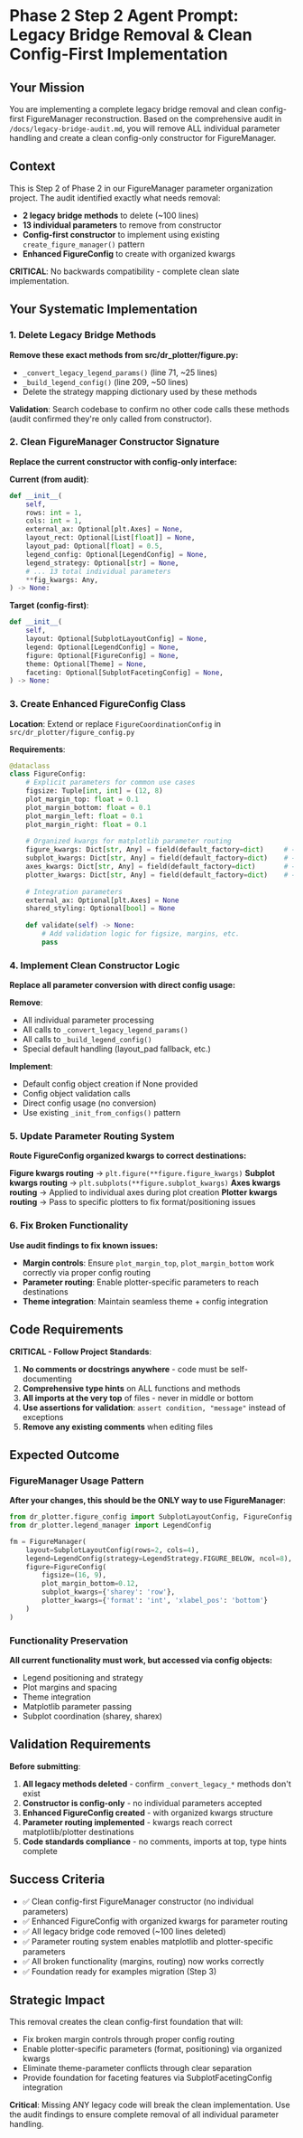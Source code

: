 # Phase 2 Step 2 Agent Prompt: Legacy Bridge Removal & Clean Config-First Implementation

## Your Mission
You are implementing a complete legacy bridge removal and clean config-first FigureManager reconstruction. Based on the comprehensive audit in `/docs/legacy-bridge-audit.md`, you will remove ALL individual parameter handling and create a clean config-only constructor for FigureManager.

## Context
This is Step 2 of Phase 2 in our FigureManager parameter organization project. The audit identified exactly what needs removal:
- **2 legacy bridge methods** to delete (~100 lines)
- **13 individual parameters** to remove from constructor
- **Config-first constructor** to implement using existing `create_figure_manager()` pattern
- **Enhanced FigureConfig** to create with organized kwargs

**CRITICAL**: No backwards compatibility - complete clean slate implementation.

## Your Systematic Implementation

### 1. Delete Legacy Bridge Methods
**Remove these exact methods from src/dr_plotter/figure.py:**
- `_convert_legacy_legend_params()` (line 71, ~25 lines)
- `_build_legend_config()` (line 209, ~50 lines)
- Delete the strategy mapping dictionary used by these methods

**Validation**: Search codebase to confirm no other code calls these methods (audit confirmed they're only called from constructor).

### 2. Clean FigureManager Constructor Signature  
**Replace the current constructor with config-only interface:**

**Current (from audit)**:
```python
def __init__(
    self,
    rows: int = 1,
    cols: int = 1, 
    external_ax: Optional[plt.Axes] = None,
    layout_rect: Optional[List[float]] = None,
    layout_pad: Optional[float] = 0.5,
    legend_config: Optional[LegendConfig] = None,
    legend_strategy: Optional[str] = None,
    # ... 13 total individual parameters
    **fig_kwargs: Any,
) -> None:
```

**Target (config-first)**:
```python
def __init__(
    self,
    layout: Optional[SubplotLayoutConfig] = None,
    legend: Optional[LegendConfig] = None,
    figure: Optional[FigureConfig] = None,
    theme: Optional[Theme] = None,
    faceting: Optional[SubplotFacetingConfig] = None,
) -> None:
```

### 3. Create Enhanced FigureConfig Class
**Location**: Extend or replace `FigureCoordinationConfig` in `src/dr_plotter/figure_config.py`

**Requirements**:
```python
@dataclass
class FigureConfig:
    # Explicit parameters for common use cases
    figsize: Tuple[int, int] = (12, 8)
    plot_margin_top: float = 0.1
    plot_margin_bottom: float = 0.1
    plot_margin_left: float = 0.1
    plot_margin_right: float = 0.1
    
    # Organized kwargs for matplotlib parameter routing
    figure_kwargs: Dict[str, Any] = field(default_factory=dict)     # → plt.figure()
    subplot_kwargs: Dict[str, Any] = field(default_factory=dict)    # → plt.subplots()
    axes_kwargs: Dict[str, Any] = field(default_factory=dict)       # → individual axes
    plotter_kwargs: Dict[str, Any] = field(default_factory=dict)    # → plotter-specific params
    
    # Integration parameters
    external_ax: Optional[plt.Axes] = None
    shared_styling: Optional[bool] = None
    
    def validate(self) -> None:
        # Add validation logic for figsize, margins, etc.
        pass
```

### 4. Implement Clean Constructor Logic
**Replace all parameter conversion with direct config usage:**

**Remove**:
- All individual parameter processing
- All calls to `_convert_legacy_legend_params()`
- All calls to `_build_legend_config()`
- Special default handling (layout_pad fallback, etc.)

**Implement**:
- Default config object creation if None provided
- Config object validation calls
- Direct config usage (no conversion)
- Use existing `_init_from_configs()` pattern

### 5. Update Parameter Routing System
**Route FigureConfig organized kwargs to correct destinations:**

**Figure kwargs routing** → `plt.figure(**figure.figure_kwargs)`
**Subplot kwargs routing** → `plt.subplots(**figure.subplot_kwargs)` 
**Axes kwargs routing** → Applied to individual axes during plot creation
**Plotter kwargs routing** → Pass to specific plotters to fix format/positioning issues

### 6. Fix Broken Functionality
**Use audit findings to fix known issues:**
- **Margin controls**: Ensure `plot_margin_top`, `plot_margin_bottom` work correctly via proper config routing
- **Parameter routing**: Enable plotter-specific parameters to reach destinations
- **Theme integration**: Maintain seamless theme + config integration

## Code Requirements

**CRITICAL - Follow Project Standards**:
1. **No comments or docstrings anywhere** - code must be self-documenting
2. **Comprehensive type hints** on ALL functions and methods
3. **All imports at the very top** of files - never in middle or bottom
4. **Use assertions for validation**: `assert condition, "message"` instead of exceptions
5. **Remove any existing comments** when editing files

## Expected Outcome

### FigureManager Usage Pattern
**After your changes, this should be the ONLY way to use FigureManager**:
```python
from dr_plotter.figure_config import SubplotLayoutConfig, FigureConfig
from dr_plotter.legend_manager import LegendConfig

fm = FigureManager(
    layout=SubplotLayoutConfig(rows=2, cols=4),
    legend=LegendConfig(strategy=LegendStrategy.FIGURE_BELOW, ncol=8),
    figure=FigureConfig(
        figsize=(16, 9),
        plot_margin_bottom=0.12,
        subplot_kwargs={'sharey': 'row'},
        plotter_kwargs={'format': 'int', 'xlabel_pos': 'bottom'}
    )
)
```

### Functionality Preservation
**All current functionality must work, but accessed via config objects:**
- Legend positioning and strategy
- Plot margins and spacing
- Theme integration
- Matplotlib parameter passing
- Subplot coordination (sharey, sharex)

## Validation Requirements

**Before submitting**:
1. **All legacy methods deleted** - confirm `_convert_legacy_*` methods don't exist
2. **Constructor is config-only** - no individual parameters accepted
3. **Enhanced FigureConfig created** - with organized kwargs structure
4. **Parameter routing implemented** - kwargs reach correct matplotlib/plotter destinations
5. **Code standards compliance** - no comments, imports at top, type hints complete

## Success Criteria
- ✅ Clean config-first FigureManager constructor (no individual parameters)
- ✅ Enhanced FigureConfig with organized kwargs for parameter routing
- ✅ All legacy bridge code removed (~100 lines deleted)
- ✅ Parameter routing system enables matplotlib and plotter-specific parameters
- ✅ All broken functionality (margins, routing) now works correctly
- ✅ Foundation ready for examples migration (Step 3)

## Strategic Impact
This removal creates the clean config-first foundation that will:
- Fix broken margin controls through proper config routing
- Enable plotter-specific parameters (format, positioning) via organized kwargs
- Eliminate theme-parameter conflicts through clear separation
- Provide foundation for faceting features via SubplotFacetingConfig integration

**Critical**: Missing ANY legacy code will break the clean implementation. Use the audit findings to ensure complete removal of all individual parameter handling.
